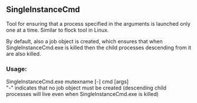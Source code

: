 ## SingleInstanceCmd
Tool for ensuring that a process specified in the arguments is launched only one at a time. Similar to flock tool in Linux.

By default, also a job object is created, which ensures that when SingleInstanceCmd.exe is killed then the child processes descending from it are also killed.

### Usage:
SingleInstanceCmd.exe mutexname [-] cmd [args]
<br>"-" indicates that no job object must be created (descending child processes will live even when SingleInstanceCmd.exe is killed)
